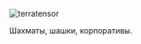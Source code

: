 ![terratensor](https://github.com/terratensor/.github/assets/129882753/aee25869-c0e2-4969-8900-231a1d01049b)



Шахматы, шашки, корпоративы.
